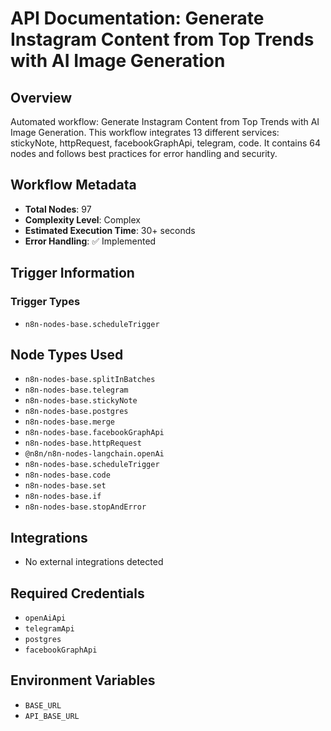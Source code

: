 # API Documentation: Generate Instagram Content from Top Trends with AI Image Generation

## Overview
Automated workflow: Generate Instagram Content from Top Trends with AI Image Generation. This workflow integrates 13 different services: stickyNote, httpRequest, facebookGraphApi, telegram, code. It contains 64 nodes and follows best practices for error handling and security.

## Workflow Metadata
- **Total Nodes**: 97
- **Complexity Level**: Complex
- **Estimated Execution Time**: 30+ seconds
- **Error Handling**: ✅ Implemented

## Trigger Information
### Trigger Types
- `n8n-nodes-base.scheduleTrigger`

## Node Types Used
- `n8n-nodes-base.splitInBatches`
- `n8n-nodes-base.telegram`
- `n8n-nodes-base.stickyNote`
- `n8n-nodes-base.postgres`
- `n8n-nodes-base.merge`
- `n8n-nodes-base.facebookGraphApi`
- `n8n-nodes-base.httpRequest`
- `@n8n/n8n-nodes-langchain.openAi`
- `n8n-nodes-base.scheduleTrigger`
- `n8n-nodes-base.code`
- `n8n-nodes-base.set`
- `n8n-nodes-base.if`
- `n8n-nodes-base.stopAndError`

## Integrations
- No external integrations detected

## Required Credentials
- `openAiApi`
- `telegramApi`
- `postgres`
- `facebookGraphApi`

## Environment Variables
- `BASE_URL`
- `API_BASE_URL`
